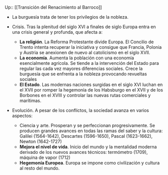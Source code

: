 Up:: [[Transición del Renacimiento al Barroco]]

- La burguesía trata de tener los privilegios de la nobleza.
- Crisis. Tras la plenitud del siglo XVI a finales de siglo Europa entra en una crisis general y profunda, que afecta a:
	- **La religión**. La Reforma Protestante divide Europa. El Concilio de Trento intenta recuperar la iniciativa y consigue que Francia, Polonia y Austria se anexionen de nuevo al catolicismo en el siglo XVII.
	- **La economía**. Aumenta la población con una economía esencialmente agrícola. Se tiende a la intervención del Estado para regular las cada vez mayores diferencias sociales. Crece la burguesía que se enfrenta a la nobleza provocando revueltas sociales
	- **El Estado**. Las modernas naciones surgidas en el siglo XVI luchan en el XVII por romper la hegemonía de los Habsburgo en el XVII y de los Borbones en el XVIII y controlar las nuevas rutas comerciales y marítimas.
	  
- Evolución. A pesar de los conflictos, la sociedad avanza en varios aspectos:
	- Ciencia y arte. Prosperan y se perfeccionan progresivamente. Se producen grandes avances en todas las ramas del saber y la cultura: Galilei (1564-1642), Descartes (1596-1650), Pascal (1623-1662), Newton (1642-1727)
	- **Mejora el nivel de vida**. Inicio del mundo y la mentalidad moderna derivado de los nuevos avances técnicos: termómetro (1709), máquina de vapor (1712)
	- **Hegemonía Europea**. Europa se impone como civilización y cultura al resto del mundo.